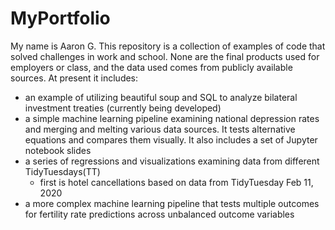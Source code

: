 # MyPortfolio

My name is Aaron G. This repository is a collection of examples of code that solved challenges in work and school. None are the final products used for employers or class, and the data used comes from publicly available sources. At present it includes:
- an example of utilizing beautiful soup and SQL to analyze bilateral investment treaties (currently being developed)
- a simple machine learning pipeline examining national depression rates and merging and melting various data sources. It tests alternative equations and compares them visually. It also includes a set of Jupyter notebook slides
- a series of regressions and visualizations examining data from different TidyTuesdays(TT)
    - first is hotel cancellations based on data from TidyTuesday Feb 11, 2020
- a more complex machine learning pipeline that tests multiple outcomes for fertility rate predictions across unbalanced outcome variables